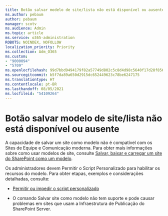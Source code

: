 ```yaml
---
title: Botão salvar modelo de site/lista não está disponível ou ausente
ms.author: pebaum
author: pebaum
manager: scotv
ms.audience: Admin
ms.topic: article
ms.service: o365-administration
ROBOTS: NOINDEX, NOFOLLOW
localization_priority: Priority
ms.collection: Adm_O365
ms.custom:
- "9000094"
- "5709"
ms.openlocfilehash: 99d7bbd9494179f82a57749d802c5c8d4d98c5640f17d28f8562bd9ef5192ed8
ms.sourcegitcommit: b5f7da89a650d2915dc652449623c78be6247175
ms.translationtype: HT
ms.contentlocale: pt-BR
ms.lasthandoff: 08/05/2021
ms.locfileid: "54109264"
---
```

# <a name="save-sitelist-template-button-not-available-or-missing"></a>Botão salvar modelo de site/lista não está disponível ou ausente

A capacidade de salvar um site como modelo não é compatível com os Sites de Equipe e Comunicação moderna. Para obter mais informações sobre como usar modelos de site, consulte [Salvar, baixar e carregar um site do SharePoint como um modelo](https://docs.microsoft.com/sharepoint/dev/general-development/save-download-and-upload-a-sharepoint-site-as-a-template).

Os administradores devem Permitir o Script Personalizado para habilitar os recursos do modelo. Para obter etapas, exemplos e considerações detalhadas, consulte:

- [Permitir ou impedir o script personalizado](https://docs.microsoft.com/sharepoint/allow-or-prevent-custom-script)

- O comando Salvar site como modelo não tem suporte e pode causar problemas em sites que usam a Infraestrutura de Publicação do SharePoint Server.


